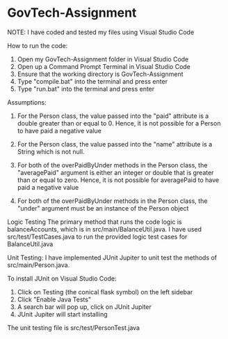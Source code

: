 # GovTech-Assignment

NOTE: I have coded and tested my files using Visual Studio Code

How to run the code:

1. Open my GovTech-Assignment folder in Visual Studio Code
2. Open up a Command Prompt Terminal in Visual Studio Code
3. Ensure that the working directory is GovTech-Assignment
4. Type "compile.bat" into the terminal and press enter
5. Type "run.bat" into the terminal and press enter

Assumptions: 

1. For the Person class, the value passed into the "paid" attribute is a double greater than or equal to 0. 
Hence, it is not possible for a Person to have paid a negative value

2. For the Person class, the value passed into the "name" attribute is a String which is not null. 

3. For both of the overPaidByUnder methods in the Person class, the "averagePaid" argument is either 
an integer or double that is greater than or equal to zero. 
Hence, it is not possible for averagePaid to have paid a negative value

4. For both of the overPaidByUnder methods in the Person class, the "under" argument must be an instance of the Person object

Logic Testing
The primary method that runs the code logic is balanceAccounts, which is in src/main/BalanceUtil.java. 
I have used src/test/TestCases.java to run the provided logic test cases for BalanceUtil.java

Unit Testing:
I have implemented JUnit Jupiter to unit test the methods of src/main/Person.java. 

To install JUnit on Visual Studio Code: 
1. Click on Testing (the conical flask symbol) on the left sidebar
2. Click "Enable Java Tests"
3. A search bar will pop up, click on JUnit Jupiter
4. JUnit Jupiter will start installing

The unit testing file is src/test/PersonTest.java